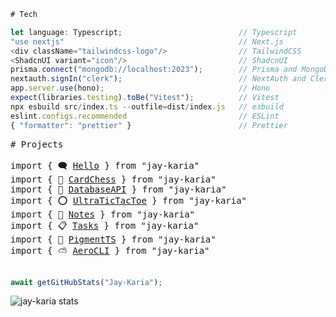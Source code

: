 ```typescript
# Tech

let language: Typescript;                          // Typescript
"use nextjs"                                       // Next.js
<div className="tailwindcss-logo"/>                // TailwindCSS
<ShadcnUI variant="icon"/>                         // ShadcnUI
prisma.connect("mongodb://localhost:2023");        // Prisma and MongoDB
nextauth.signIn("clerk");                          // NextAuth and Clerk
app.server.use(hono);                              // Hono
expect(libraries.testing).toBe("Vitest");          // Vitest
npx esbuild src/index.ts --outfile=dist/index.js   // esbuild
eslint.configs.recommended                         // ESLint
{ "formatter": "prettier" }                        // Prettier
```

<pre>
# Projects

import { 🗨 <a href="https://github.com/Jay-Karia/Hello">Hello</a> } from "jay-karia"
import { 👑 <a href="https://github.com/Jay-Karia/card-chess">CardChess</a> } from "jay-karia"
import { 💾 <a href="https://github.com/Jay-Karia/database-api">DatabaseAPI</a> } from "jay-karia"
import { ⭕ <a href="https://github.com/Jay-Karia/ultra-tic">UltraTicTacToe</a> } from "jay-karia"
import { 📓 <a href="https://github.com/Jay-Karia/notes">Notes</a> } from "jay-karia"
import { 📋 <a href="https://github.com/Jay-Karia/tasks">Tasks</a> } from "jay-karia"
import { 🎨 <a href="https://github.com/Jay-Karia/pigment-ts">PigmentTS</a> } from "jay-karia"
import { ⛅ <a href="https://github.com/Jay-Karia/aero-cli">AeroCLI</a> } from "jay-karia"

</pre>



```typescript
await getGitHubStats("Jay-Karia");
```
<img src="https://github-readme-stats-rust-omega-82.vercel.app/api?username=Jay-Karia&theme=aura&show=reviews" alt="jay-karia stats" />
